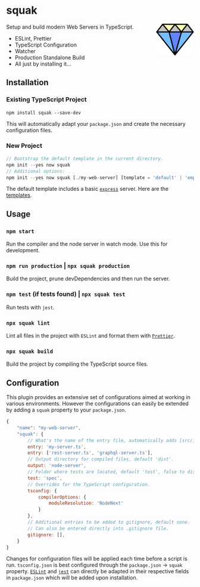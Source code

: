 # squak

<img align="right" src="https://github.com/tobua/squak/raw/main/logo.png" width="20%" alt="Squak Logo" />

Setup and build modern Web Servers in TypeScript.

- ESLint, Prettier
- TypeScript Configuration
- Watcher
- Production Standalone Build
- All just by installing it...

## Installation

### Existing TypeScript Project

```
npm install squak --save-dev
```

This will automatically adapt your `package.json` and create the necessary configuration files.

### New Project

```js
// Bootstrap the default template in the current directory.
npm init --yes now squak
// Additional options:
npm init --yes now squak [./my-web-server] [template = 'default' | 'empty' | 'full' | 'graphql' | 'serverless']
```

The default template includes a basic [`express`](http://npmjs.com/express) server. Here are the [templates](https://github.com/tobua/squak/tree/main/template).

## Usage

### `npm start`

Run the compiler and the node server in watch mode. Use this for development.

### `npm run production` | `npx squak production`

Build the project, prune devDependencies and then run the server.

### `npm test` (if tests found) | `npx squak test`

Run tests with `jest`.

### `npx squak lint`

Lint all files in the project with `ESLint` and format them with [`Prettier`](https://prettier.io/docs/en/options.html).

### `npx squak build`

Build the project by compiling the TypeScript source files.

## Configuration

This plugin provides an extensive set of configurations aimed at working in various environments. However the configurations can easily be extended by adding a `squak` property to your `package.json`.

```js
{
    "name": "my-web-server",
    "squak": {
        // What's the name of the entry file, automatically adds [src/]?index.ts file if available.
        entry: 'my-server.ts',
        entry: ['rest-server.ts', 'graphql-server.ts'],
        // Output directory for compiled files, default 'dist'.
        output: 'node-server',
        // Folder where tests are located, default 'test', false to disable tests.
        test: 'spec',
        // Overrides for the TypeScript configuration.
        tsconfig: {
            compilerOptions: {
                moduleResolution: 'NodeNext'
            }
        },
        // Additional entries to be added to gitignore, default none.
        // Can also be entered directly into .gitignore file.
        gitignore: [],
    }
}
```

Changes for configuration files will be applied each time before a script is run. `tsconfig.json` is best configured through the `package.json` -> `squak` property. [`ESLint`](https://eslint.org/docs/user-guide/configuring) and [`jest`](https://jestjs.io/docs/configuration) can directly be adapted in their respective fields in `package.json` which will be added upon installation.
